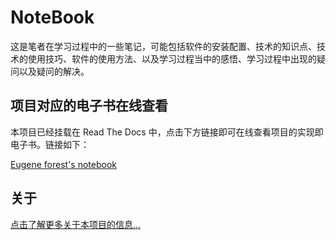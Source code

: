 # NoteBook

这是笔者在学习过程中的一些笔记，可能包括软件的安装配置、技术的知识点、技术的使用技巧、软件的使用方法、以及学习过程当中的感悟、学习过程中出现的疑问以及疑问的解决。

## 项目对应的电子书在线查看

本项目已经挂载在 Read The Docs 中，点击下方链接即可在线查看项目的实现即电子书。链接如下：

[Eugene forest's notebook](https://studynotes.readthedocs.io/zh/latest/)


## 关于

[点击了解更多关于本项目的信息...](./About.md)



